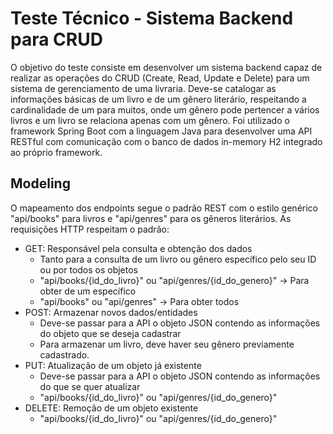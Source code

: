 # Teste Técnico - Sistema Backend para CRUD

O objetivo do teste consiste em desenvolver um sistema backend capaz de realizar as operações do CRUD (Create, Read, Update e Delete) para um sistema de gerenciamento de uma livraria. Deve-se catalogar as informações básicas de um livro e de um gênero literário, respeitando a cardinalidade de um para muitos, onde um gênero pode pertencer a vários livros e um livro se relaciona apenas com um gênero.
Foi utilizado o framework Spring Boot com a linguagem Java para desenvolver uma API RESTful com comunicação com o banco de dados in-memory H2 integrado ao próprio framework.

## Modeling
O mapeamento dos endpoints segue o padrão REST com o estilo genérico "api/books" para livros e "api/genres" para os gêneros literários.
As requisições HTTP respeitam o padrão: 
* GET: Responsável pela consulta e obtenção dos dados
  - Tanto para a consulta de um livro ou gênero específico pelo seu ID ou por todos os objetos
  - "api/books/{id_do_livro}" ou "api/genres/{id_do_genero}" -> Para obter de um específico
  - "api/books" ou "api/genres" -> Para obter todos
* POST: Armazenar novos dados/entidades
  - Deve-se passar para a API o objeto JSON contendo as informações do objeto que se deseja cadastrar
  - Para armazenar um livro, deve haver seu gênero previamente cadastrado.
* PUT: Atualização de um objeto já existente
  - Deve-se passar para a API o objeto JSON contendo as informações do que se quer atualizar
  - "api/books/{id_do_livro}" ou "api/genres/{id_do_genero}"
* DELETE: Remoção de um objeto existente 
  - "api/books/{id_do_livro}" ou "api/genres/{id_do_genero}"

